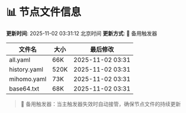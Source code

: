 # 📊 节点文件信息

**更新时间**: 2025-11-02 03:31:12 北京时间
**更新方式**: 🔄 备用触发器

| 文件名 | 大小 | 最后修改 |
|--------|------|----------|
| all.yaml | 66K | 2025-11-02 03:31 |
| history.yaml | 520K | 2025-11-02 03:31 |
| mihomo.yaml | 73K | 2025-11-02 03:31 |
| base64.txt | 68K | 2025-11-02 03:31 |

> 🔄 备用触发器：当主触发器失效时自动接管，确保节点文件的持续更新
